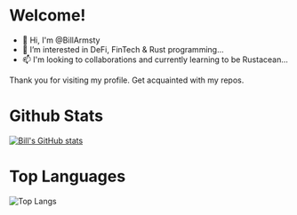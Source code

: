 # Welcome!
<!---
BillArmsty/BillArmsty is a ✨ special ✨ repository because its `README.md` (this file) appears on your GitHub profile.
You can click the Preview link to take a look at your changes.
--->

- 👋 Hi, I'm @BillArmsty
- 👀 I’m interested in DeFi, FinTech & Rust programming...
- 📫 I'm looking to collaborations and currently learning to be Rustacean...

Thank you for visiting my profile. Get acquainted with my repos.

# Github Stats 

[![Bill's GitHub stats](https://github-readme-stats.vercel.app/api?username=BillArmsty&count_private=true&show_icons=true&theme=merko)](https://github.com/BillArmsty/github-readme-stats)

 # Top Languages

![Top Langs](https://github-readme-stats.vercel.app/api/top-langs/?username=BillArmsty&theme=tokyonight) 
